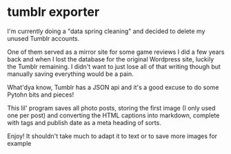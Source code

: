 # tumblr exporter

I'm currently doing a "data spring cleaning" and decided to delete my unused Tumblr accounts.

One of them served as a mirror site for some game reviews I did a few years back and when I lost the database for the original Wordpress site, luckily the Tumblr remaining. I didn't want to just lose all of that writing though but manually saving everything would be a pain.

What'dya know, Tumblr has a JSON api and it's a good excuse to do some Pytohn bits and pieces!

This lil' program saves all photo posts, storing the first image (I only used one per post) and converting the HTML captions into markdown, complete with tags and publish date as a meta heading of sorts.

Enjoy! It shouldn't take much to adapt it to text or to save more images for example
